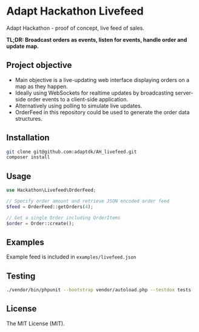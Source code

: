 # Adapt Hackathon Livefeed
Adapt Hackathon - proof of concept, live feed of sales.

**TL;DR: Broadcast orders as events, listen for events, handle order and update map.**

## Project objective

- Main objective is a live-updating web interface displaying orders on a map as they happen.
- Ideally using WebSockets for realtime updates by broadcasting server-side order events to a client-side application.
- Alternatively using polling to simulate live updates.
- OrderFeed in this repository could be used to generate the order data structures.

## Installation
```bash
git clone git@github.com:adaptdk/AH_livefeed.git
composer install
```

## Usage

```php
use Hackathon\Livefeed\OrderFeed;

// Specify order amount and retrieve JSON encoded order feed
$feed = OrderFeed::getOrders(4);

// Get a single Order including OrderItems
$order = Order::create();
```

## Examples
Example feed is included in `examples/livefeed.json`

## Testing

``` bash
./vendor/bin/phpunit --bootstrap vendor/autoload.php --testdox tests
```

## License

The MIT License (MIT).
